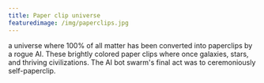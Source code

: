 ```yaml
---
title: Paper clip universe
featuredimage: /img/paperclips.jpg
---
```

a universe where 100% of all matter has been converted into paperclips by a rogue AI.  These brightly colored paper clips where once galaxies, stars, and thriving civilizations.  The AI bot swarm's final act was to ceremoniously self-paperclip.